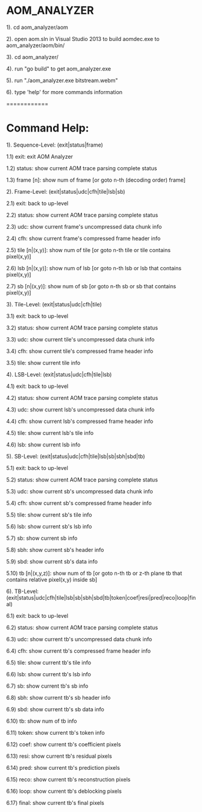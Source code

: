 AOM_ANALYZER
============

1). cd aom_analyzer/aom

2). open aom.sln in Visual Studio 2013 to build aomdec.exe to aom_analyzer/aom/bin/

3). cd aom_analyzer/

4). run "go build" to get aom_analyzer.exe

5). run "./aom_analyzer.exe bitstream.webm"

6). type 'help' for more commands information

============

Command Help:
============

1). Sequence-Level: (exit|status|frame)

1.1) exit: exit AOM Analyzer

1.2) status: show current AOM trace parsing complete status

1.3) frame [n]: show num of frame [or goto n-th (decoding order) frame]

2). Frame-Level: (exit|status|udc|cfh|tile|lsb|sb)

2.1) exit: back to up-level

2.2) status: show current AOM trace parsing complete status

2.3) udc: show current frame's uncompressed data chunk info

2.4) cfh: show current frame's compressed frame header info

2.5) tile [n|(x,y)]: show num of tile [or goto n-th tile or tile contains pixel(x,y)]

2.6) lsb [n|(x,y)]: show num of lsb [or goto n-th lsb or lsb that contains pixel(x,y)]

2.7) sb [n|(x,y)]: show num of sb [or goto n-th sb or sb that contains pixel(x,y)]

3). Tile-Level: (exit|status|udc|cfh|tile)

3.1) exit: back to up-level

3.2) status: show current AOM trace parsing complete status

3.3) udc: show current tile's uncompressed data chunk info

3.4) cfh: show current tile's compressed frame header info

3.5) tile: show current tile info

4). LSB-Level: (exit|status|udc|cfh|tile|lsb)

4.1) exit: back to up-level

4.2) status: show current AOM trace parsing complete status

4.3) udc: show current lsb's uncompressed data chunk info

4.4) cfh: show current lsb's compressed frame header info

4.5) tile: show current lsb's tile info

4.6) lsb: show current lsb info

5). SB-Level: (exit|status|udc|cfh|tile|lsb|sb|sbh|sbd|tb)

5.1) exit: back to up-level

5.2) status: show current AOM trace parsing complete status

5.3) udc: show current sb's uncompressed data chunk info

5.4) cfh: show current sb's compressed frame header info

5.5) tile: show current sb's tile info

5.6) lsb: show current sb's lsb info

5.7) sb: show current sb info

5.8) sbh: show current sb's header info

5.9) sbd: show current sb's data info

5.10) tb [n|(x,y,z)]: show num of tb [or goto n-th tb or z-th plane tb that contains relative pixel(x,y) inside sb]

6). TB-Level: (exit|status|udc|cfh|tile|lsb|sb|sbh|sbd|tb|token|coef|resi|pred|reco|loop|final)

6.1) exit: back to up-level

6.2) status: show current AOM trace parsing complete status

6.3) udc: show current tb's uncompressed data chunk info

6.4) cfh: show current tb's compressed frame header info

6.5) tile: show current tb's tile info

6.6) lsb: show current tb's lsb info

6.7) sb: show current tb's sb info

6.8) sbh: show current tb's sb header info

6.9) sbd: show current tb's sb data info

6.10) tb: show num of tb info

6.11) token: show current tb's token info

6.12) coef: show current tb's coefficient pixels

6.13) resi: show current tb's residual pixels

6.14) pred: show current tb's prediction pixels

6.15) reco: show current tb's reconstruction pixels

6.16) loop: show current tb's deblocking pixels

6.17) final: show current tb's final pixels